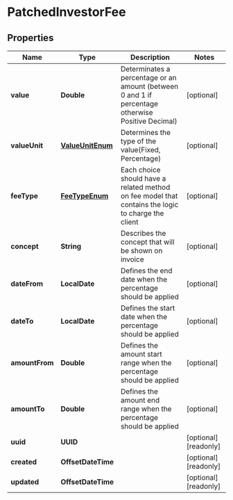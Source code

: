 

# PatchedInvestorFee


## Properties

Name | Type | Description | Notes
------------ | ------------- | ------------- | -------------
**value** | **Double** | Determinates a percentage or an amount (between 0 and 1 if percentage otherwise Positive Decimal) |  [optional]
**valueUnit** | [**ValueUnitEnum**](ValueUnitEnum.md) | Determines the type of the value(Fixed, Percentage) |  [optional]
**feeType** | [**FeeTypeEnum**](FeeTypeEnum.md) | Each choice should have a related method on fee model that contains the logic to charge the client |  [optional]
**concept** | **String** | Describes the concept that will be shown on invoice |  [optional]
**dateFrom** | **LocalDate** | Defines the end date when the percentage should be applied |  [optional]
**dateTo** | **LocalDate** | Defines the start date when the percentage should be applied |  [optional]
**amountFrom** | **Double** | Defines the amount start range when the percentage should be applied |  [optional]
**amountTo** | **Double** | Defines the amount end range when the percentage should be applied |  [optional]
**uuid** | **UUID** |  |  [optional] [readonly]
**created** | **OffsetDateTime** |  |  [optional] [readonly]
**updated** | **OffsetDateTime** |  |  [optional] [readonly]



